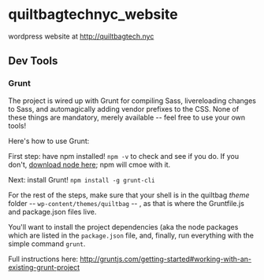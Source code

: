 # quiltbagtechnyc_website
wordpress website at http://quiltbagtech.nyc


## Dev Tools

### Grunt

The project is wired up with Grunt for compiling Sass, livereloading changes to Sass, and automagically adding vendor prefixes to the CSS. None of these things are mandatory, merely available -- feel free to use your own tools!

Here's how to use Grunt:

First step: have npm installed! `npm -v` to check and see if you do.
If you don't, [download node here](https://nodejs.org/); npm will cmoe with it.

Next: install Grunt!
`npm install -g grunt-cli`

For the rest of the steps, make sure that your shell is in the quiltbag _theme_ folder -- `wp-content/themes/quiltbag` -- , as that is where the Gruntfile.js and package.json files live.

You'll want to install the project dependencies (aka the node packages which are listed in the `package.json` file, and, finally, run everything with the simple command `grunt`. 

Full instructions here: http://gruntjs.com/getting-started#working-with-an-existing-grunt-project
